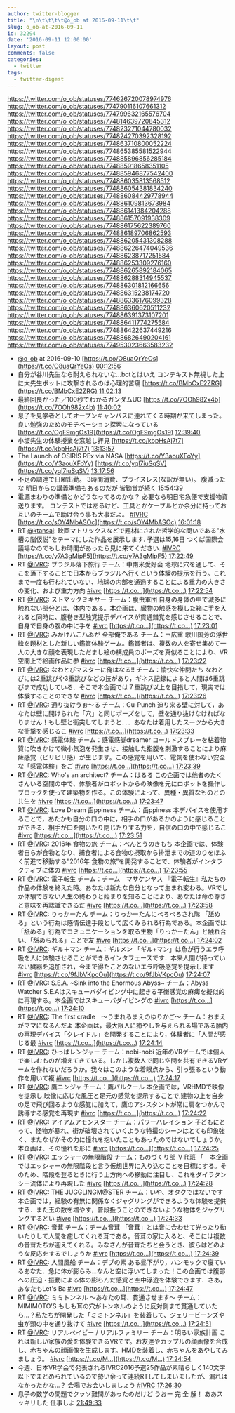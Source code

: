 ```yaml
---
author: twitter-blogger
title: "\n\t\t\t\t@o_ob at 2016-09-11\t\t"
slug: o_ob-at-2016-09-11
id: 32294
date: '2016-09-11 12:00:00'
layout: post
comments: false
categories:
  - twitter
tags:
  - twitter-digest
---
```


https://twitter.com/o_ob/statuses/774626720078974976 https://twitter.com/o_ob/statuses/774790116107661312 https://twitter.com/o_ob/statuses/774799632165576704 https://twitter.com/o_ob/statuses/774814639720845312 https://twitter.com/o_ob/statuses/774823271044780032 https://twitter.com/o_ob/statuses/774824270392328192 https://twitter.com/o_ob/statuses/774863710800052224 https://twitter.com/o_ob/statuses/774865385581522944 https://twitter.com/o_ob/statuses/774885896856285184 https://twitter.com/o_ob/statuses/774885918658351105 https://twitter.com/o_ob/statuses/774885946877542400 https://twitter.com/o_ob/statuses/774886035813568512 https://twitter.com/o_ob/statuses/774886054381834240 https://twitter.com/o_ob/statuses/774886084429778944 https://twitter.com/o_ob/statuses/774886109813673984 https://twitter.com/o_ob/statuses/774886141384204288 https://twitter.com/o_ob/statuses/774886157091938309 https://twitter.com/o_ob/statuses/774886175622389760 https://twitter.com/o_ob/statuses/774886189706862593 https://twitter.com/o_ob/statuses/774886205431308288 https://twitter.com/o_ob/statuses/774886226474049536 https://twitter.com/o_ob/statuses/774886238717251584 https://twitter.com/o_ob/statuses/774886253309276160 https://twitter.com/o_ob/statuses/774886265892184065 https://twitter.com/o_ob/statuses/774886288314945537 https://twitter.com/o_ob/statuses/774886301812166656 https://twitter.com/o_ob/statuses/774886315238174720 https://twitter.com/o_ob/statuses/774886336176099328 https://twitter.com/o_ob/statuses/774886360620511232 https://twitter.com/o_ob/statuses/774886391373107201 https://twitter.com/o_ob/statuses/774886411774275584 https://twitter.com/o_ob/statuses/774886422637449216 https://twitter.com/o_ob/statuses/774886826490204161 https://twitter.com/o_ob/statuses/774953023663583232  

*   [@o_ob](https://twitter.com/o_ob) at 2016-09-10 [https://t.co/O8uaQrYeOs](https://t.co/O8uaQrYeOs) [00:12:56](https://twitter.com/o_ob/statuses/774626720078974976)
*   自分が谷川先生なら耐えられないな...botとはいえ コンテキスト無視した上に大先生ボットに攻撃されるのは心理的苦痛 [https://t.co/BMbCxE2ZRG](https://t.co/BMbCxE2ZRG) [11:02:13](https://twitter.com/o_ob/statuses/774790116107661312)
*   最終回良かった／100秒でわかるガンダムUC [https://t.co/7OOh982x4b](https://t.co/7OOh982x4b) [11:40:02](https://twitter.com/o_ob/statuses/774799632165576704)
*   息子を見学者としてオープンキャンパスに連れてくる時期が来てしまった。 良い勉強のためのモチベーション探索になっている [https://t.co/OgF9mgOs19](https://t.co/OgF9mgOs19) [12:39:40](https://twitter.com/o_ob/statuses/774814639720845312)
*   小坂先生の体験授業を窓越し拝見 [https://t.co/kbpHsAj7t7](https://t.co/kbpHsAj7t7) [13:13:57](https://twitter.com/o_ob/statuses/774823271044780032)
*   The Launch of OSIRIS REx via NASA [https://t.co/Y3aouXFoYy](https://t.co/Y3aouXFoYy) [https://t.co/ygl7iuSqSV](https://t.co/ygl7iuSqSV) [13:17:56](https://twitter.com/o_ob/statuses/774824270392328192)
*   不足の調達で日曜出勤。 3時間消費、プライスレス(な訳が無い)。 腹減ったな 明日からの講義準備もあるのだが 皆勤賞が続く [15:54:39](https://twitter.com/o_ob/statuses/774863710800052224)
*   電源まわりの準備とかどうなってるのかな？ 必要なら明日宅急便で支援物資送ります。 コンテストではあるけど、工具とかケーブルとか余分に持ってお互いのチームで助け合う事も大事だよ。 [#IVRC](https://twitter.com/search?q=%23IVRC&src=hash) [https://t.co/sOY4MbASOc](https://t.co/sOY4MbASOc) [16:01:18](https://twitter.com/o_ob/statuses/774865385581522944)
*   RT [@ktansai](https://twitter.com/ktansai): 映画マトリックスなどで題材にされた哲学的な問いである"水槽の脳仮説"をテーマにした作品を展示します. 予選は15,16日 つくば国際会議場なのでもしお時間があったら見に来てください. [#IVRC](https://twitter.com/search?q=%23IVRC&src=hash) [https://t.co/y7A3gMipF5](https://t.co/y7A3gMipF5) [17:22:49](https://twitter.com/o_ob/statuses/774885896856285184)
*   RT [@IVRC](https://twitter.com/IVRC): ブラジル落下旅行 チーム：中南米愛好会 地球に穴を通して、そこを落下することで日本からブラジルへ行くという体験の提示を行う。これまで一度も行われていない、地球の内部を通過することによる重力の大きさの変化、および重力方向 [#ivrc](https://twitter.com/search?q=%23ivrc&src=hash) [https://t.co…](https://t.co…) [17:22:54](https://twitter.com/o_ob/statuses/774885918658351105)
*   RT [@IVRC](https://twitter.com/IVRC): ストマックミキサー チーム：腹虫軍団 自身の身体の中で滅多に触れない部分とは、体内である。本企画は、臓物の触感を模した箱に手を入れると同時に、腹巻き型触覚提示デバイスが貫通錯覚を感じさせることで、自身で自身の腹の中に手を [#ivrc](https://twitter.com/search?q=%23ivrc&src=hash) [https://t.co…](https://t.co…) [17:23:01](https://twitter.com/o_ob/statuses/774885946877542400)
*   RT [@IVRC](https://twitter.com/IVRC): みかけハこハゐが 全部俺である チーム：￢広重 歌川国芳の浮世絵を題材とした新しい鑑賞体験ゲーム。鑑賞者は、複数の人を寄せ集めて一人の大きな顔を表現しただまし絵の構成員のポーズを真似ることにより、VR空間上で絵画作品に参 [#ivrc](https://twitter.com/search?q=%23ivrc&src=hash) [https://t.co…](https://t.co…) [17:23:22](https://twitter.com/o_ob/statuses/774886035813568512)
*   RT [@IVRC](https://twitter.com/IVRC): なわとびマスターに俺はなる!! チーム：愉快な仲間たち なわとびには2重跳びや3重跳びなどの技があり，ギネス記録によると人間は6重跳びまで成功している．そこで本企画では７重跳び以上を目指して，現実では体験することのできな [#ivrc](https://twitter.com/search?q=%23ivrc&src=hash) [https://t.co…](https://t.co…) [17:23:26](https://twitter.com/o_ob/statuses/774886054381834240)
*   RT [@IVRC](https://twitter.com/IVRC): 通り抜けうぉ～る チーム：Gu-Punch 迫り来る壁に対して，あなたは壁に開けられた「穴」と同じポーズをして，壁を通り抜けなければなりません！もし壁と衝突してしまうと．．．あなたは着用したスーツから大きな衝撃を感じるこ [#ivrc](https://twitter.com/search?q=%23ivrc&src=hash) [https://t.co…](https://t.co…) [17:23:33](https://twitter.com/o_ob/statuses/774886084429778944)
*   RT [@IVRC](https://twitter.com/IVRC): 感電体験 チーム：感電感覚dreamer コールドスプレーを粘着物質に吹きかけて微小気泡を発生させ、接触した指腹を刺激することにより麻痺感覚（ビリビリ感）が生じます。この感覚を用いて、電気を使わない安全な「感電体験」をご [#ivrc](https://twitter.com/search?q=%23ivrc&src=hash) [https://t.co…](https://t.co…) [17:23:39](https://twitter.com/o_ob/statuses/774886109813673984)
*   RT [@IVRC](https://twitter.com/IVRC): Who's an architect? チーム：はるる この企画では他者のたくさんいる空間の中で、体験者がロボットからの映像を元にロボットを操作しブロックを使って建築物を作る。この体験によって、異種・異質なものとの共生を [#ivrc](https://twitter.com/search?q=%23ivrc&src=hash) [https://t.co…](https://t.co…) [17:23:47](https://twitter.com/o_ob/statuses/774886141384204288)
*   RT [@IVRC](https://twitter.com/IVRC): Love Dream 歯ppiness チーム：歯ppiness 本デバイスを使用することで，あたかも自分の口の中に，相手の口があるかのように感じることができる．相手が口を開いたり閉じたりする力を，自信の口の中で感じるこ [#ivrc](https://twitter.com/search?q=%23ivrc&src=hash) [https://t.co…](https://t.co…) [17:23:51](https://twitter.com/o_ob/statuses/774886157091938309)
*   RT [@IVRC](https://twitter.com/IVRC): 2016年 食物の旅 チーム：べんとうのきもち 本企画では、体験者自らが食物となり、捕食者による食物の摂取から排泄までの道のりをほふく前進で移動する”2016年 食物の旅”を開発することで、体験者がインタラクティブに体の [#ivrc](https://twitter.com/search?q=%23ivrc&src=hash) [https://t.co…](https://t.co…) [17:23:55](https://twitter.com/o_ob/statuses/774886175622389760)
*   RT [@IVRC](https://twitter.com/IVRC): 電子転生 チーム：チーム　マサケンヤス 『電子転生』私たちの作品の体験を終えた時。あなたは新たな自分となって生まれ変わる。VRでしか体験できない人生の終わりと始まりを知ることにより、あなたは命の尊さと意味を再認識できるだ [#ivrc](https://twitter.com/search?q=%23ivrc&src=hash) [https://t.co…](https://t.co…) [17:23:58](https://twitter.com/o_ob/statuses/774886189706862593)
*   RT [@IVRC](https://twitter.com/IVRC): りっかーたん チーム：りっかーたんにぺろぺろされ隊 「舐める」という行為は感情伝達手段として広くみられる行為である。本企画では「舐める」行為でコミュニケーションを取る生物「りっかーたん」と触れ合い、「舐められる」ことで友 [#ivrc](https://twitter.com/search?q=%23ivrc&src=hash) [https://t.co…](https://t.co…) [17:24:02](https://twitter.com/o_ob/statuses/774886205431308288)
*   RT [@IVRC](https://twitter.com/IVRC): ギル＋マン チーム：ギルメン 「ギル+マン」は魚が行うエラ呼吸を人に体験させることができるインタフェースです．本来人間が持っていない臓器を追加され，今まで得たことのないエラ呼吸感覚を提示します [#ivrc](https://twitter.com/search?q=%23ivrc&src=hash) [https://t.co/9fJbVKpcOu](https://t.co/9fJbVKpcOu) [17:24:07](https://twitter.com/o_ob/statuses/774886226474049536)
*   RT [@IVRC](https://twitter.com/IVRC): S.E.A. ~Sink into the Enormous Abyss~ チーム：Abyss Watcher S.E.Aはスキューバダイビング中に起きる平衡感覚の麻痺を擬似的に再現する。本企画ではスキューバダイビングの [#ivrc](https://twitter.com/search?q=%23ivrc&src=hash) [https://t.co…](https://t.co…) [17:24:10](https://twitter.com/o_ob/statuses/774886238717251584)
*   RT [@IVRC](https://twitter.com/IVRC): The first cradle　～うまれるまえのゆりかご～ チーム：おまえがママになるんだよ 本企画は，最大限人に癒やしを与えられる場である胎内の再現デバイス「クレイドル」を開発することにより，体験者に「人間が感じる最 [#ivrc](https://twitter.com/search?q=%23ivrc&src=hash) [https://t.co…](https://t.co…) [17:24:14](https://twitter.com/o_ob/statuses/774886253309276160)
*   RT [@IVRC](https://twitter.com/IVRC): ひっぱレンジャー チーム：nobi-nobi 近年のVRゲームでは個人で楽しむものが増えてきている。しかし複数人で同じ空間を共有できるVRゲームを作れないだろうか。我々はこのような着眼点から、引っ張るという動作を用いて複 [#ivrc](https://twitter.com/search?q=%23ivrc&src=hash) [https://t.co…](https://t.co…) [17:24:17](https://twitter.com/o_ob/statuses/774886265892184065)
*   RT [@IVRC](https://twitter.com/IVRC): 鷹ニンジャ チーム：鷹パルクール 本企画では，VRHMDで映像を提示し,映像に応じた風圧と足元の感覚を提示することで,建物の上を自身の足で飛び回るような感覚に加えて，鷹のアシスタントが常に肩をつかんで誘導する感覚を再現す [#ivrc](https://twitter.com/search?q=%23ivrc&src=hash) [https://t.co…](https://t.co…) [17:24:22](https://twitter.com/o_ob/statuses/774886288314945537)
*   RT [@IVRC](https://twitter.com/IVRC): アイアムアモンスター チーム：パワーハレイション 子どもにとって、怪物が暴れ、街が破壊されていくような特撮のシーンはとても印象強く、またなぜかその力に憧れを抱いたこともあったのではないでしょうか。本企画は、その憧れを形に [#ivrc](https://twitter.com/search?q=%23ivrc&src=hash) [https://t.co…](https://t.co…) [17:24:25](https://twitter.com/o_ob/statuses/774886301812166656)
*   RT [@IVRC](https://twitter.com/IVRC): エッシャーの無限階段 チーム：ものづくり部 ＶＲ班 「　本企画ではエッシャーの無限階段と言う仮想世界に入り込むことを目標にする。そのため、階段を登るときに行う上方向への移動に注目し、これをダイラタンシー流体により再現した [#ivrc](https://twitter.com/search?q=%23ivrc&src=hash) [https://t.co…](https://t.co…) [17:24:28](https://twitter.com/o_ob/statuses/774886315238174720)
*   RT [@IVRC](https://twitter.com/IVRC): THE JUGGLINGM@STER チーム：いや、オタクではないです 本企画では，経験の有無に関係なくジャグリングができるような体験を提供する．また玉の数を増やす，普段扱うことのできないような物体をジャグリングするとい [#ivrc](https://twitter.com/search?q=%23ivrc&src=hash) [https://t.co…](https://t.co…) [17:24:33](https://twitter.com/o_ob/statuses/774886336176099328)
*   RT [@IVRC](https://twitter.com/IVRC): 音茸 チーム：チーム音茸 「音茸」とは音に合わせて光ったり動いたりして人間を癒してくれる茸である。音茸の家に入ると、そこには複数の音茸たちが迎えてくれる。みなさんが音茸たちと会うとき、彼らはどのような反応をするでしょうか [#ivrc](https://twitter.com/search?q=%23ivrc&src=hash) [https://t.co…](https://t.co…) [17:24:39](https://twitter.com/o_ob/statuses/774886360620511232)
*   RT [@IVRC](https://twitter.com/IVRC): 人間風船 チーム：デブの素 ある昼下がり，ハンモックで寝ているあなた．急に体が膨らみ…なんと空に浮いてしまった！この企画では腹部への圧迫・振動による体の膨らんだ感覚と空中浮遊を体験できます．さあ，あなたもLet's Ba [#ivrc](https://twitter.com/search?q=%23ivrc&src=hash) [https://t.co…](https://t.co…) [17:24:47](https://twitter.com/o_ob/statuses/774886391373107201)
*   RT [@IVRC](https://twitter.com/IVRC): ミミトンネル 〜あなたの耳、貫通させます〜 チーム：MIMIMOTO'S もしも耳の穴がトンネルのように反対側まで貫通していたら...？私たちが開発した「ミミトンネル」を装着して、ジェリービーンズや虫が頭の中を通り抜けて [#ivrc](https://twitter.com/search?q=%23ivrc&src=hash) [https://t.co…](https://t.co…) [17:24:51](https://twitter.com/o_ob/statuses/774886411774275584)
*   RT [@IVRC](https://twitter.com/IVRC): リアルベイビー / リアルファミリー チーム：明るい家族計画 これは新しい家族の愛を体験できるVRです。お友達やカップルの顔画像を合成し、赤ちゃんの顔画像を生成します。HMDを装着し、赤ちゃんをあやしてみましょう。 [#ivrc](https://twitter.com/search?q=%23ivrc&src=hash) [https://t.co/M…](https://t.co/M…) [17:24:54](https://twitter.com/o_ob/statuses/774886422637449216)
*   今週、日本VR学会で発表されるIVRC2016予選25作品が素晴らしく140文字以下でまとめられているので勢い余って連続RTしてしまいましたが、漏れはなかったかな...？ 会場でお会いしましょう [#IVRC](https://twitter.com/search?q=%23IVRC&src=hash) [17:26:30](https://twitter.com/o_ob/statuses/774886826490204161)
*   息子の数学の問題でクッソ難問があったのだけど うおー 完 全 解！ ああスッキリした 仕事しよ [21:49:33](https://twitter.com/o_ob/statuses/774953023663583232)